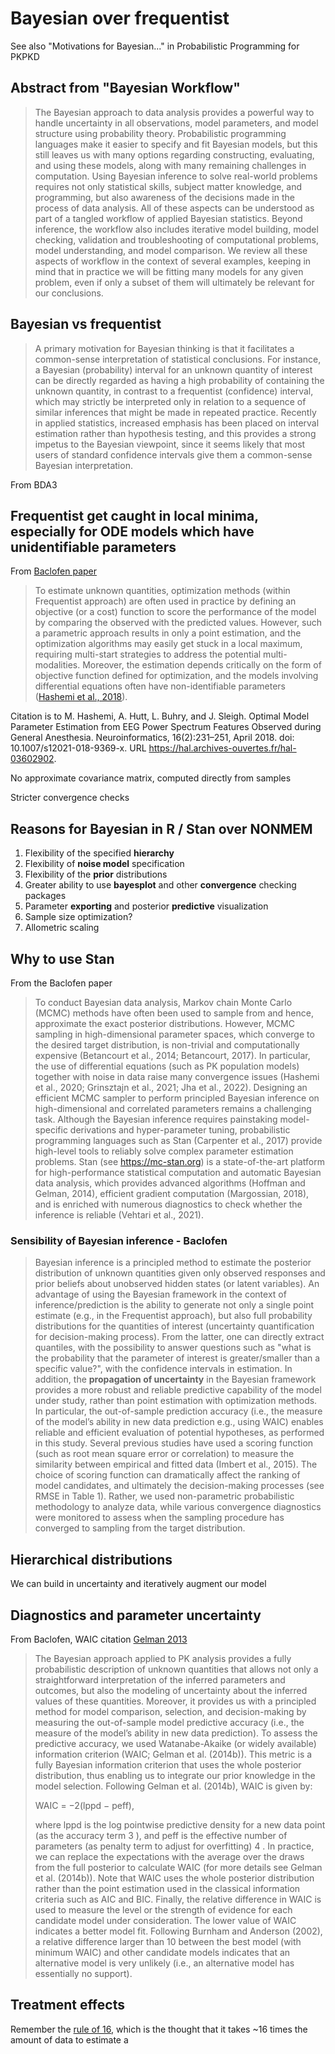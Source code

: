 # Bayesian over frequentist 

See also "Motivations for Bayesian..." in Probabilistic Programming for PKPKD 

## Abstract from "Bayesian Workflow" 

> The Bayesian approach to data analysis provides a powerful way to handle uncertainty in all observations, model parameters, and model structure using probability theory. Probabilistic programming languages make it easier to specify and fit Bayesian models, but this still leaves us with many options regarding constructing, evaluating, and using these models, along with many remaining challenges in computation. Using Bayesian inference to solve real-world problems requires not only statistical skills, subject matter knowledge, and programming, but also awareness of the decisions made in the process of data analysis. All of these aspects can be understood as part of a tangled workflow of applied Bayesian statistics. Beyond inference, the workflow also includes iterative model building, model checking, validation and troubleshooting of computational problems, model understanding, and model comparison. We review all these aspects of workflow in the context of several examples, keeping in mind that in practice we will be fitting many models for any given problem, even if only a subset of them will ultimately be relevant for our conclusions.



## Bayesian vs frequentist 

> A primary motivation for Bayesian thinking is that it facilitates a common-sense interpretation of statistical conclusions. For instance, a Bayesian (probability) interval for an unknown quantity of interest can be directly regarded as having a high probability of containing the unknown quantity, in contrast to a frequentist (confidence) interval, which may strictly be interpreted only in relation to a sequence of similar inferences that might be made in repeated practice. Recently in applied statistics, increased emphasis has been placed on interval estimation rather than hypothesis testing, and this provides a strong impetus to the Bayesian viewpoint, since it seems likely that most users of standard confidence intervals give them a common-sense Bayesian interpretation.

From BDA3



## Frequentist get caught in local minima, especially for ODE models which have unidentifiable parameters 

From [Baclofen paper](https://www.biorxiv.org/content/10.1101/2022.10.25.513675v1.full.pdf+html)

> To estimate unknown quantities, optimization methods (within Frequentist approach) are often used in practice by defining an objective (or a cost) function to score the performance of the model by comparing the observed with the predicted values. However, such a parametric approach results in only a point estimation, and the optimization algorithms may easily get stuck in a local maximum, requiring multi-start strategies to address the potential multi-modalities. Moreover, the estimation depends critically on the form of objective function defined for optimization, and the models involving differential equations often have non-identifiable parameters ([Hashemi et al., 2018](https://hal.archives-ouvertes.fr/hal-03602902)).

Citation is to M. Hashemi, A. Hutt, L. Buhry, and J. Sleigh. Optimal Model Parameter Estimation from EEG Power Spectrum Features Observed during General Anesthesia. Neuroinformatics, 16(2):231–251, April 2018. doi: 10.1007/s12021-018-9369-x. URL https://hal.archives-ouvertes.fr/hal-03602902. 





No approximate covariance matrix, computed directly from samples 

Stricter convergence checks 

## Reasons for Bayesian in R / Stan over NONMEM 

1. Flexibility of the specified **hierarchy**
2. Flexibility of **noise model** specification 
3. Flexibility of the **prior** distributions 
4. Greater ability to use **bayesplot** and other **convergence** checking packages 
5. Parameter **exporting** and posterior **predictive** visualization 
6. Sample size optimization? 
7. Allometric scaling 



## Why to use Stan 

From the Baclofen paper 

>  To conduct Bayesian data analysis, Markov chain Monte Carlo (MCMC) methods have often been used to sample from and hence, approximate the exact posterior distributions. However, MCMC sampling in high-dimensional parameter spaces, which converge to the desired target distribution, is non-trivial and computationally expensive (Betancourt et al., 2014; Betancourt, 2017). In particular, the use of differential equations (such as PK population models) together with noise in data raise many convergence issues (Hashemi et al., 2020; Grinsztajn et al., 2021; Jha et al., 2022). Designing an efficient MCMC sampler to perform principled Bayesian inference on high-dimensional and correlated parameters remains a challenging task. Although the Bayesian inference requires painstaking model-specific derivations and hyper-parameter tuning, probabilistic programming languages such as Stan (Carpenter et al., 2017) provide high-level tools to reliably solve complex parameter estimation problems. Stan (see https://mc-stan.org) is a state-of-the-art platform for high-performance statistical computation and automatic Bayesian data analysis, which provides advanced algorithms (Hoffman and Gelman, 2014), efficient gradient computation (Margossian, 2018), and is enriched with numerous diagnostics to check whether the inference is reliable (Vehtari et al., 2021).



### Sensibility of Bayesian inference - Baclofen 

> Bayesian inference is a principled method to estimate the posterior distribution of unknown quantities given only observed responses and prior beliefs about unobserved hidden states (or latent variables). An advantage of using the Bayesian framework in the context of inference/prediction is the ability to generate not only a single point estimate (e.g., in the Frequentist approach), but also full probability distributions for the quantities of interest (uncertainty quantification for decision-making process). From the latter, one can directly extract quantiles, with the possibility to answer questions such as "what is the probability that the parameter of interest is greater/smaller than a specific value?", with the confidence intervals in estimation. In addition, the **propagation of uncertainty** in the Bayesian framework provides a more robust and reliable predictive capability of the model under study, rather than point estimation with optimization methods. In particular, the out-of-sample prediction accuracy (i.e., the measure of the model’s ability in new data prediction e.g., using WAIC) enables reliable and efficient evaluation of potential hypotheses, as performed in this study. Several previous studies have used a scoring function (such as root mean square error or correlation) to measure the similarity between empirical and fitted data  (Imbert et al., 2015). The choice of scoring function can dramatically affect the ranking of model candidates, and ultimately the decision-making processes (see RMSE in Table 1). Rather, we used non-parametric probabilistic methodology to analyze data, while various convergence diagnostics were monitored to assess when the sampling procedure has converged to sampling from the target distribution.



## Hierarchical distributions 

We can build in uncertainty and iteratively augment our model 



## Diagnostics and parameter uncertainty 

From Baclofen, WAIC citation [Gelman 2013](https://link.springer.com/article/10.1007/s11222-013-9416-2) 

> The Bayesian approach applied to PK analysis provides a fully probabilistic description of unknown quantities that allows not only a straightforward interpretation of the inferred parameters and outcomes, but also the modeling of uncertainty about the inferred values of these quantities. Moreover, it provides us with a principled method for model comparison, selection, and decision-making by measuring the out-of-sample model predictive accuracy (i.e., the measure of the model’s ability in new data prediction). To assess the predictive accuracy, we used Watanabe-Akaike (or widely available) information criterion (WAIC; Gelman et al. (2014b)). This metric is a fully Bayesian information criterion that uses the whole posterior distribution, thus enabling us to integrate our prior knowledge in the model selection. Following Gelman et al. (2014b), WAIC is given by:
>
> WAIC = −2(lppd − peff),
>
> where lppd is the log pointwise predictive density for a new data point (as the accuracy term 3 ), and peff is the effective number of parameters (as penalty term to adjust for overfitting) 4 . In practice, we can replace the expectations with the average over the draws from the full posterior to calculate WAIC (for more details see Gelman et al. (2014b)). Note that WAIC uses the whole posterior distribution rather than the point estimation used in the classical information criteria such as AIC and BIC. Finally, the relative difference in WAIC is used to measure the level or the strength of evidence for each candidate model under consideration. The lower value of WAIC indicates a better model fit. Following Burnham and Anderson (2002), a relative difference larger than 10 between the best model (with minimum WAIC) and other candidate models indicates that an alternative model is very unlikely (i.e., an alternative model has essentially no support). 



## Treatment effects 

Remember the [rule of 16](https://statmodeling.stat.columbia.edu/2018/03/15/need-16-times-sample-size-estimate-interaction-estimate-main-effect/), which is the thought that it takes ~16 times the amount of data to estimate a 